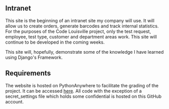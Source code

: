 ## Intranet

This site is the beginning of an intranet site my company will use.  It will allow us to create orders, generate barcodes and track internal statistics.
For the purposes of the Code Louisville project, only the test request, employee, test type, customer and department areas work.  This site will continue
to be developed in the coming weeks.  

This site will, hopefully, demonstrate some of the knowledge I have learned using Django's Framework.

## Requirements
The website is hosted on PythonAnywhere to facilitate the grading of the project.  It can be accessed [here](http://kenneth.pythonanywhere.com).
All code with the exception of a secret_settings file which holds some confidential is hosted on this GitHub account.
